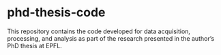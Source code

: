 # phd-thesis-code
This repository contains the code developed for data acquisition, processing, and analysis as part of the research presented in the author’s PhD thesis at EPFL.
